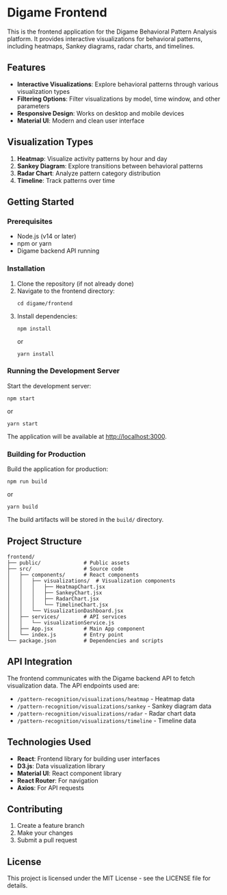 # Digame Frontend

This is the frontend application for the Digame Behavioral Pattern Analysis platform. It provides interactive visualizations for behavioral patterns, including heatmaps, Sankey diagrams, radar charts, and timelines.

## Features

- **Interactive Visualizations**: Explore behavioral patterns through various visualization types
- **Filtering Options**: Filter visualizations by model, time window, and other parameters
- **Responsive Design**: Works on desktop and mobile devices
- **Material UI**: Modern and clean user interface

## Visualization Types

1. **Heatmap**: Visualize activity patterns by hour and day
2. **Sankey Diagram**: Explore transitions between behavioral patterns
3. **Radar Chart**: Analyze pattern category distribution
4. **Timeline**: Track patterns over time

## Getting Started

### Prerequisites

- Node.js (v14 or later)
- npm or yarn
- Digame backend API running

### Installation

1. Clone the repository (if not already done)
2. Navigate to the frontend directory:
   ```
   cd digame/frontend
   ```
3. Install dependencies:
   ```
   npm install
   ```
   or
   ```
   yarn install
   ```

### Running the Development Server

Start the development server:

```
npm start
```
or
```
yarn start
```

The application will be available at [http://localhost:3000](http://localhost:3000).

### Building for Production

Build the application for production:

```
npm run build
```
or
```
yarn build
```

The build artifacts will be stored in the `build/` directory.

## Project Structure

```
frontend/
├── public/              # Public assets
├── src/                 # Source code
│   ├── components/      # React components
│   │   ├── visualizations/  # Visualization components
│   │   │   ├── HeatmapChart.jsx
│   │   │   ├── SankeyChart.jsx
│   │   │   ├── RadarChart.jsx
│   │   │   └── TimelineChart.jsx
│   │   └── VisualizationDashboard.jsx
│   ├── services/        # API services
│   │   └── visualizationService.js
│   ├── App.jsx          # Main App component
│   └── index.js         # Entry point
└── package.json         # Dependencies and scripts
```

## API Integration

The frontend communicates with the Digame backend API to fetch visualization data. The API endpoints used are:

- `/pattern-recognition/visualizations/heatmap` - Heatmap data
- `/pattern-recognition/visualizations/sankey` - Sankey diagram data
- `/pattern-recognition/visualizations/radar` - Radar chart data
- `/pattern-recognition/visualizations/timeline` - Timeline data

## Technologies Used

- **React**: Frontend library for building user interfaces
- **D3.js**: Data visualization library
- **Material UI**: React component library
- **React Router**: For navigation
- **Axios**: For API requests

## Contributing

1. Create a feature branch
2. Make your changes
3. Submit a pull request

## License

This project is licensed under the MIT License - see the LICENSE file for details.